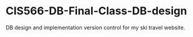 # CIS566-DB-Final-Class-DB-design

DB design and implementation version control for my ski travel website.
